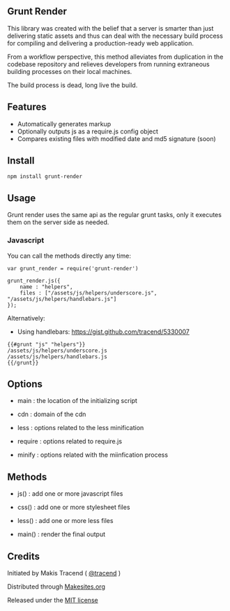 ## Grunt Render

This library was created with the belief that a server is smarter than just delivering static assets and thus can deal with the necessary build process for compiling and delivering a production-ready web application.

From a workflow perspective, this method alleviates from duplication in the codebase repository and relieves developers from running extraneous building processes on their local machines.

The build process is dead, long live the build.


## Features

* Automatically generates markup
* Optionally outputs js as a require.js config object
* Compares existing files with modified date and md5 signature (soon)


## Install

```
npm install grunt-render
```


## Usage

Grunt render uses the same api as the regular grunt tasks, only it executes them on the server side as needed.

### Javascript

You can call the methods directly any time:

```
var grunt_render = require('grunt-render')

grunt_render.js({
	name : "helpers",
	files : ["/assets/js/helpers/underscore.js", "/assets/js/helpers/handlebars.js"]
});
```

Alternatively:

* Using handlebars:  https://gist.github.com/tracend/5330007
```
{{#grunt "js" "helpers"}}
/assets/js/helpers/underscore.js
/assets/js/helpers/handlebars.js
{{/grunt}}
```


## Options

* main : the location of the initializing script

* cdn : domain of the cdn

* less : options related to the less minification

* require : options related to require.js

* minify : options related with the miinfication process


## Methods

* js() : add one or more javascript files

* css() : add one or more stylesheet files

* less() : add one or more less files

* main() : render the final output


## Credits

Initiated by Makis Tracend ( [@tracend](http://github.com/tracend) )

Distributed through [Makesites.org](http://makesites.org/)

Released under the [MIT license](http://makesites.org/licenses/MIT)
